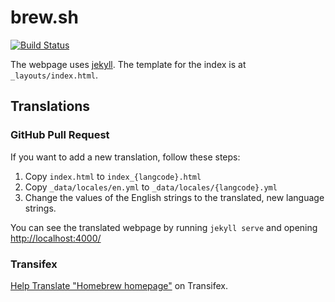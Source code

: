 # brew.sh
[![Build Status](https://travis-ci.org/Homebrew/homebrew.github.io.svg?branch=master)](https://travis-ci.org/Homebrew/homebrew.github.io)

The webpage uses [jekyll](https://github.com/jekyll/jekyll). The template for
the index is at `_layouts/index.html`.

## Translations

### GitHub Pull Request

If you want to add a new translation, follow these steps:

1. Copy `index.html` to `index_{langcode}.html`
2. Copy `_data/locales/en.yml` to `_data/locales/{langcode}.yml`
3. Change the values of the English strings to the translated, new language strings.

You can see the translated webpage by running `jekyll serve` and opening
<http://localhost:4000/>

### Transifex

[Help Translate "Homebrew homepage"](https://www.transifex.com/github-open-source/open-source-friday/dashboard/) on Transifex.
